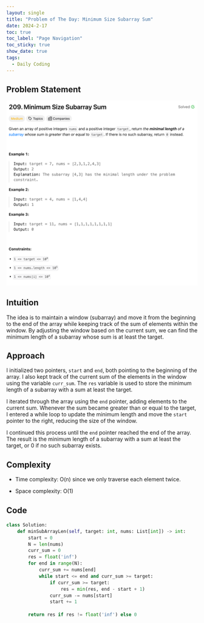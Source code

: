 ```yaml
---
layout: single
title: "Problem of The Day: Minimum Size Subarray Sum"
date: 2024-2-17
toc: true
toc_label: "Page Navigation"
toc_sticky: true
show_date: true
tags:
  - Daily Coding
---
```


## Problem Statement

[![problem-209](/assets/images/2024-02-17_14-22-03-problem-209.png)](/assets/images/2024-02-17_14-22-03-problem-209.png)

## Intuition

The idea is to maintain a window (subarray) and move it from the beginning to the end of the array while keeping track of the sum of elements within the window. By adjusting the window based on the current sum, we can find the minimum length of a subarray whose sum is at least the target.

## Approach

I initialized two pointers, `start` and `end`, both pointing to the beginning of the array. I also kept track of the current sum of the elements in the window using the variable `curr_sum`. The `res` variable is used to store the minimum length of a subarray with a sum at least the target.

I iterated through the array using the `end` pointer, adding elements to the current sum. Whenever the sum became greater than or equal to the target, I entered a while loop to update the minimum length and move the `start` pointer to the right, reducing the size of the window.

I continued this process until the `end` pointer reached the end of the array. The result is the minimum length of a subarray with a sum at least the target, or 0 if no such subarray exists.

## Complexity

- Time complexity:
O(n) since we only traverse each element twice.

- Space complexity:
O(1)

## Code

```python
class Solution:
    def minSubArrayLen(self, target: int, nums: List[int]) -> int:
        start = 0
        N = len(nums)
        curr_sum = 0
        res = float('inf')
        for end in range(N):
            curr_sum += nums[end]
            while start <= end and curr_sum >= target:
                if curr_sum >= target:
                    res = min(res, end - start + 1)
                curr_sum -= nums[start]
                start += 1
        
        return res if res != float('inf') else 0
```
